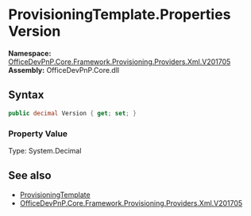 # ProvisioningTemplate.Properties Version
  

**Namespace:** [OfficeDevPnP.Core.Framework.Provisioning.Providers.Xml.V201705](OfficeDevPnP.Core.Framework.Provisioning.Providers.Xml.V201705.md)  
**Assembly:** OfficeDevPnP.Core.dll  
## Syntax
```C#
public decimal Version { get; set; }
```

### Property Value
Type: System.Decimal  

## See also
- [ProvisioningTemplate](OfficeDevPnP.Core.Framework.Provisioning.Providers.Xml.V201705.ProvisioningTemplate.md) 
- [OfficeDevPnP.Core.Framework.Provisioning.Providers.Xml.V201705](OfficeDevPnP.Core.Framework.Provisioning.Providers.Xml.V201705.md) 
